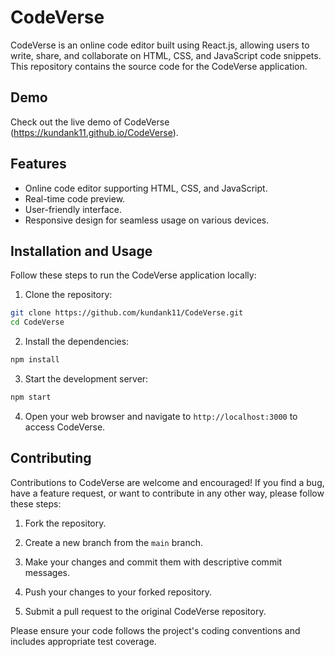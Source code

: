 # CodeVerse

CodeVerse is an online code editor built using React.js, allowing users to write, share, and collaborate on HTML, CSS, and JavaScript code snippets. This repository contains the source code for the CodeVerse application.

## Demo

Check out the live demo of CodeVerse (https://kundank11.github.io/CodeVerse).

## Features

- Online code editor supporting HTML, CSS, and JavaScript.
- Real-time code preview.
- User-friendly interface.
- Responsive design for seamless usage on various devices.

## Installation and Usage

Follow these steps to run the CodeVerse application locally:

1. Clone the repository:

```bash
git clone https://github.com/kundank11/CodeVerse.git
cd CodeVerse
```

2. Install the dependencies:

```bash
npm install
```

3. Start the development server:

```bash
npm start
```

4. Open your web browser and navigate to `http://localhost:3000` to access CodeVerse.

## Contributing

Contributions to CodeVerse are welcome and encouraged! If you find a bug, have a feature request, or want to contribute in any other way, please follow these steps:

1. Fork the repository.

2. Create a new branch from the `main` branch.

3. Make your changes and commit them with descriptive commit messages.

4. Push your changes to your forked repository.

5. Submit a pull request to the original CodeVerse repository.

Please ensure your code follows the project's coding conventions and includes appropriate test coverage.